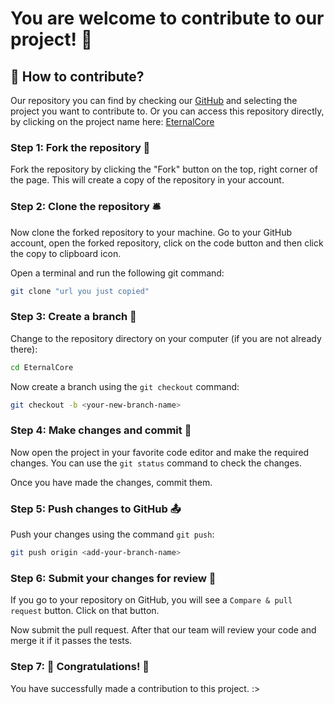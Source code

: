 # You are welcome to contribute to our project! 🤝

## 📝 How to contribute?

Our repository you can find by checking our [GitHub](https://github.com/EternalCodeTeam) and selecting the project you want to contribute to.
Or you can access this repository directly, by clicking on the project name here: [EternalCore](https://github.com/EternalCodeTeam/EternalCore)


### Step 1: Fork the repository 🍴

Fork the repository by clicking the "Fork" button on the top, right corner of the page. This will create a copy of the repository in your account.

### Step 2: Clone the repository 🛎️

Now clone the forked repository to your machine. Go to your GitHub account, open the forked repository, click on the code button and then click the copy to clipboard icon.

Open a terminal and run the following git command:

```bash
git clone "url you just copied"
```

### Step 3: Create a branch 🌿

Change to the repository directory on your computer (if you are not already there):

```bash
cd EternalCore
```

Now create a branch using the `git checkout` command:

```bash
git checkout -b <your-new-branch-name>
```

### Step 4: Make changes and commit 📝

Now open the project in your favorite code editor and make the required changes. You can use the `git status` command to check the changes.

Once you have made the changes, commit them.

### Step 5: Push changes to GitHub 📤

Push your changes using the command `git push`:

```bash
git push origin <add-your-branch-name>
```

### Step 6: Submit your changes for review 📩

If you go to your repository on GitHub, you will see a `Compare & pull request` button. Click on that button.

Now submit the pull request. After that our team will review your code and merge it if it passes the tests.

### Step 7: 🎉 Congratulations! 🎉

You have successfully made a contribution to this project. :>




